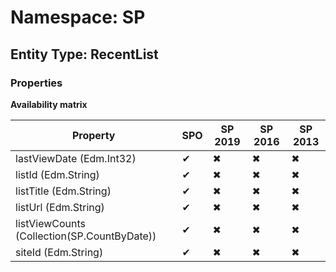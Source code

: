 # Namespace: SP
## Entity Type: RecentList

### Properties

**Availability matrix**

Property | SPO | SP 2019 | SP 2016 | SP 2013
----------|-----|---------|---------|--------
lastViewDate (Edm.Int32) | ✔ | ✖ | ✖ | ✖
listId (Edm.String) | ✔ | ✖ | ✖ | ✖
listTitle (Edm.String) | ✔ | ✖ | ✖ | ✖
listUrl (Edm.String) | ✔ | ✖ | ✖ | ✖
listViewCounts (Collection(SP.CountByDate)) | ✔ | ✖ | ✖ | ✖
siteId (Edm.String) | ✔ | ✖ | ✖ | ✖

